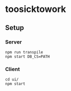 # toosicktowork

## Setup
### Server
```
npm run transpile
npm start DB_CS=PATH
```
### Client
```
cd ui/
npm start
```

